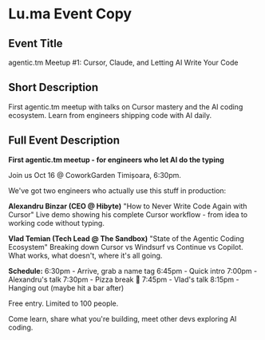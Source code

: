 # Lu.ma Event Copy

## Event Title
agentic.tm Meetup #1: Cursor, Claude, and Letting AI Write Your Code

## Short Description
First agentic.tm meetup with talks on Cursor mastery and the AI coding ecosystem. Learn from engineers shipping code with AI daily.

## Full Event Description

**First agentic.tm meetup - for engineers who let AI do the typing**

Join us Oct 16 @ CoworkGarden Timișoara, 6:30pm.

We've got two engineers who actually use this stuff in production:

**Alexandru Binzar (CEO @ Hibyte)**
"How to Never Write Code Again with Cursor"
Live demo showing his complete Cursor workflow - from idea to working code without typing.

**Vlad Temian (Tech Lead @ The Sandbox)**
"State of the Agentic Coding Ecosystem"
Breaking down Cursor vs Windsurf vs Continue vs Copilot. What works, what doesn't, where it's all going.

**Schedule:**
6:30pm - Arrive, grab a name tag
6:45pm - Quick intro
7:00pm - Alexandru's talk
7:30pm - Pizza break 🍕
7:45pm - Vlad's talk
8:15pm - Hanging out (maybe hit a bar after)

Free entry. Limited to 100 people.

Come learn, share what you're building, meet other devs exploring AI coding.